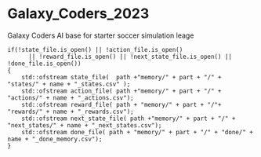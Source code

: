 # Galaxy_Coders_2023
Galaxy Coders AI base for starter soccer simulation leage


    if(!state_file.is_open() || !action_file.is_open()
          || !reward_file.is_open() || !next_state_file.is_open() || !done_file.is_open())
    {
        std::ofstream state_file(  path +"memory/" + part + "/" + "states/" + name + "_states.csv" );
        std::ofstream action_file( path +"memory/" + part + "/" + "actions/" + name + "_actions.csv");
        std::ofstream reward_file( path + "memory/" + part + "/"+ "rewards/" + name + "_rewards.csv");
        std::ofstream next_state_file( path +"memory/" + part + "/" + "next_states/" + name + "_next_states.csv");
        std::ofstream done_file( path + "memory/" + part + "/" + "done/" + name + "_done_memory.csv");
    }
    
